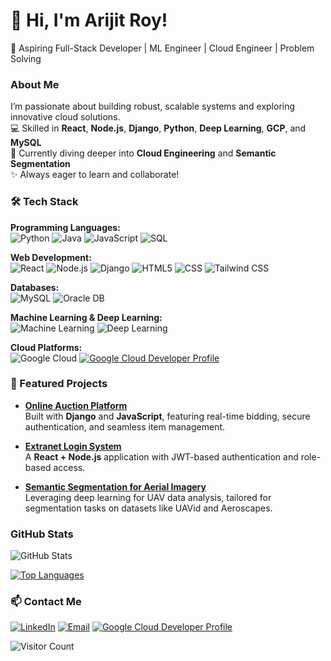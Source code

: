 # 👋 Hi, I'm Arijit Roy!
🚀 Aspiring Full-Stack Developer | ML Engineer | Cloud Engineer | Problem Solving


### About Me
I’m passionate about building robust, scalable systems and exploring innovative cloud solutions.  
💻 Skilled in **React**, **Node.js**, **Django**, **Python**, **Deep Learning**, **GCP**, and **MySQL**  
🌱 Currently diving deeper into **Cloud Engineering** and **Semantic Segmentation**  
✨ Always eager to learn and collaborate!


### 🛠️ Tech Stack

**Programming Languages:**  
![Python](https://img.shields.io/badge/-Python-3776AB?logo=python&logoColor=white)
![Java](https://img.shields.io/badge/-Java-007396?logo=java&logoColor=white)
![JavaScript](https://img.shields.io/badge/-JavaScript-F7DF1E?logo=javascript&logoColor=black)
![SQL](https://img.shields.io/badge/-SQL-336791?logo=postgresql&logoColor=white)

**Web Development:**  
![React](https://img.shields.io/badge/-React-61DAFB?logo=react&logoColor=white)
![Node.js](https://img.shields.io/badge/-Node.js-339933?logo=nodedotjs&logoColor=white)
![Django](https://img.shields.io/badge/-Django-092E20?logo=django&logoColor=white)
![HTML5](https://img.shields.io/badge/-HTML5-E34F26?logo=html5&logoColor=white)
![CSS](https://img.shields.io/badge/-CSS-1572B6?logo=css3&logoColor=white)
![Tailwind CSS](https://img.shields.io/badge/-Tailwind%20CSS-06B6D4?logo=tailwindcss&logoColor=white)

**Databases:**  
![MySQL](https://img.shields.io/badge/-MySQL-4479A1?logo=mysql&logoColor=white)
![Oracle DB](https://img.shields.io/badge/-Oracle%20DB-F80000?logo=oracle&logoColor=white)

**Machine Learning & Deep Learning:**  
![Machine Learning](https://img.shields.io/badge/-Machine%20Learning-102230?logo=googlecolab&logoColor=white)
![Deep Learning](https://img.shields.io/badge/-Deep%20Learning-8E2DE2?logo=tensorflow&logoColor=white)

**Cloud Platforms:**  
![Google Cloud](https://img.shields.io/badge/-GCP-4285F4?logo=googlecloud&logoColor=white)
[![Google Cloud Developer Profile](https://img.shields.io/badge/Google%20Cloud%20Developer%20Profile-4285F4?logo=googlecloud&logoColor=white)](https://www.cloudskillsboost.google/public_profiles/efffe803-89b9-4b4f-b4e1-54fbeef7e2b1)


### 🌟 Featured Projects

- **[Online Auction Platform](https://github.com/your-repo-link)**  
  Built with **Django** and **JavaScript**, featuring real-time bidding, secure authentication, and seamless item management.  

- **[Extranet Login System](https://github.com/your-repo-link)**  
  A **React + Node.js** application with JWT-based authentication and role-based access.  

- **[Semantic Segmentation for Aerial Imagery](https://github.com/your-repo-link)**  
  Leveraging deep learning for UAV data analysis, tailored for segmentation tasks on datasets like UAVid and Aeroscapes.


### GitHub Stats
![GitHub Stats](https://github-readme-stats.vercel.app/api?username=ArijitRoy22&show_icons=true&theme=radical&hide_title=true)


[![Top Languages](https://github-readme-stats.vercel.app/api/top-langs/?username=ArijitRoy22&layout=compact&theme=radical)](https://github.com/ArijitRoy22)

### 📫 Contact Me
[![LinkedIn](https://img.shields.io/badge/-ArijitRoy-blue?logo=linkedin&logoColor=white)](https://www.linkedin.com/in/arijit-roy-/)
[![Email](https://img.shields.io/badge/-Email-D14836?logo=gmail&logoColor=white)](mailto:arijit.roy022@gmail.com)
[![Google Cloud Developer Profile](https://img.shields.io/badge/Google%20Cloud%20Developer%20Profile-4285F4?logo=googlecloud&logoColor=white)](https://www.cloudskillsboost.google/public_profiles/efffe803-89b9-4b4f-b4e1-54fbeef7e2b1)


![Visitor Count](https://komarev.com/ghpvc/?username=ArijitRoy22&color=brightgreen)




